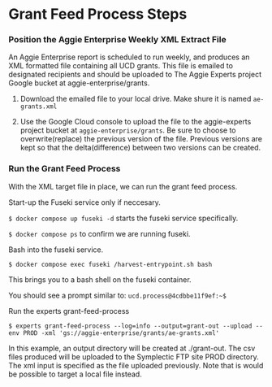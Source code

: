 # Grant Feed Process Steps

### Position the Aggie Enterprise Weekly XML Extract File

An Aggie Enterprise report is scheduled to run weekly, and produces an XML formatted file containing all UCD grants. This file is emailed to designated recipients and should be uploaded to The Aggie Experts project Google bucket at aggie-enterprise/grants.

1. Download the emailed file to your local drive. Make shure it is named `ae-grants.xml`

2. Use the Google Cloud console to upload the file to the aggie-experts project bucket at `aggie-enterprise/grants`. Be sure to choose to overwrite(replace) the previous version of the file. Previous versions are kept so that the delta(difference) between two versions can be created.

### Run the Grant Feed Process

With the XML target file in place, we can run the grant feed process.

Start-up the Fuseki service only if neccesary.

`$ docker compose up fuseki -d`   starts the fuseki service specifically.

`$ docker compose ps`  to confirm we are running fuseki.

Bash into the fuseki service.

`$ docker compose exec fuseki /harvest-entrypoint.sh bash`

This brings you to a bash shell on the fuseki container.

You should see a prompt similar to:
`ucd.process@4cdbbe11f9ef:~$`

Run the experts grant-feed-process

`$ experts grant-feed-process --log=info --output=grant-out --upload --env PROD -xml 'gs://aggie-enterprise/grants/ae-grants.xml'`

In this example, an output directory will be created at ./grant-out. The csv files produced will be uploaded to the Symplectic FTP site PROD directory. The xml input is specified as the file uploaded previously. Note that is would be possible to target a local file instead.


